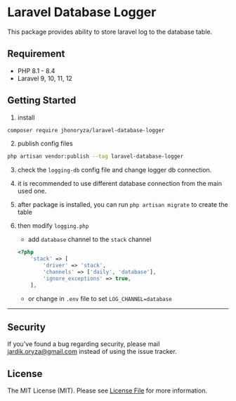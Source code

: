 # Laravel Database Logger

This package provides ability to store laravel log to the database table.

## Requirement

- PHP 8.1 - 8.4
- Laravel 9, 10, 11, 12

## Getting Started

1. install

```bash
composer require jhonoryza/laravel-database-logger
```

2. publish config files

```bash
php artisan vendor:publish --tag laravel-database-logger
```

3. check the `logging-db` config file and change logger db connection.

4. it is recommended to use different database connection from the main used one.

5. after package is installed, you can run `php artisan migrate` to create the table

6. then modify `logging.php`

    - add `database` channel to the `stack` channel

    ```php
    <?php
        'stack' => [
            'driver' => 'stack',
            'channels' => ['daily', 'database'],
            'ignore_exceptions' => true,
        ],
    ```

    - or change in `.env` file to set `LOG_CHANNEL=database`

---

## Security

If you've found a bug regarding security, please mail [jardik.oryza@gmail.com](mailto:jardik.oryza@gmail.com) instead of
using the issue tracker.

## License

The MIT License (MIT). Please see [License File](license.md) for more information.
